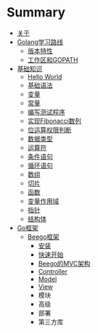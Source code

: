 # Summary

* [关于](README.md)
* [Golang学习路线](chapter1.md)
  * [版本特性](chapter1/ban-ben-te-xing.md)
  * [工作区和GOPATH](chapter1/gong-zuo-qu-he-gopath.md)
* [基础知识](ji-chu-zhi-shi.md)
  * [Hello World](ji-chu-zhi-shi/helloworld.md)
  * [基础语法](ji-chu-zhi-shi/ji-chu-yu-fa.md)
  * [变量](ji-chu-zhi-shi/yu-yan-bian-liang.md)
  * [常量](ji-chu-zhi-shi/yu-yan-chang-liang.md)
  * [编写测试程序](ji-chu-zhi-shi/bian-xie-ce-shi-cheng-xu.md)
  * [实现Fibonacci数列](ji-chu-zhi-shi/shi-xian-fibonacci-shu-lie.md)
  * [位运算权限判断](ji-chu-zhi-shi/wei-yun-suan-quan-xian-pan-duan.md)
  * [数据类型](ji-chu-zhi-shi/shu-ju-lei-xing.md)
  * [运算符](ji-chu-zhi-shi/yun-suan-fu.md)
  * [条件语句](ji-chu-zhi-shi/tiao-jian-yu-ju.md)
  * [循环语句](ji-chu-zhi-shi/xun-huan-yu-ju.md)
  * [数组](ji-chu-zhi-shi/shu-zu.md)
  * [切片](ji-chu-zhi-shi/qie-pian.md)
  * [函数](ji-chu-zhi-shi/han-shu.md)
  * [变量作用域](ji-chu-zhi-shi/bian-liang-zuo-yong-yu.md)
  * [指针](ji-chu-zhi-shi/zhi-zhen.md)
  * [结构体](ji-chu-zhi-shi/jie-gou-ti.md)
* [Go框架](gokuang-jia.md)
  * [Beego框架](gokuang-jia/beegokuang-jia.md)
    * [安装](gokuang-jia/beegokuang-jia/an-zhuang.md)
    * [快速开始](gokuang-jia/beegokuang-jia/kuai-su-kai-shi.md)
    * [Beego的MVC架构](gokuang-jia/beegokuang-jia/beegode-mvc-jia-gou.md)
    * [Controller](gokuang-jia/beegokuang-jia/controller.md)
    * [Model](gokuang-jia/beegokuang-jia/model.md)
    * [View](gokuang-jia/beegokuang-jia/view.md)
    * 模块
    * 高级
    * 部署
    * 第三方库

